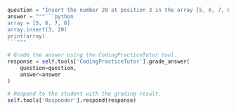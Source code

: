 ```python
question = "Insert the number 20 at position 3 in the array [5, 6, 7, 8]"
answer = """```python
array = [5, 6, 7, 8]
array.insert(3, 20)
print(array)
```"""

# Grade the answer using the CodingPracticeTutor tool.
response = self.tools['CodingPracticeTutor'].grade_answer(
    question=question,
    answer=answer
)

# Respond to the student with the grading result.
self.tools['Responder'].respond(response)

```